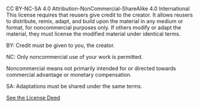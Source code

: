 CC BY-NC-SA 4.0
Attribution-NonCommercial-ShareAlike 4.0 International
This license requires that reusers give credit to the creator. It allows reusers to distribute, remix, adapt, and build upon the material in any medium or format, for noncommercial purposes only. If others modify or adapt the material, they must license the modified material under identical terms.

BY: Credit must be given to you, the creator.

NC: Only noncommercial use of your work is permitted.

Noncommercial means not primarily intended for or directed towards commercial advantage or monetary compensation.

SA: Adaptations must be shared under the same terms.

[See the License Deed](https://creativecommons.org/licenses/by-nc-sa/4.0/?ref=chooser-v1)